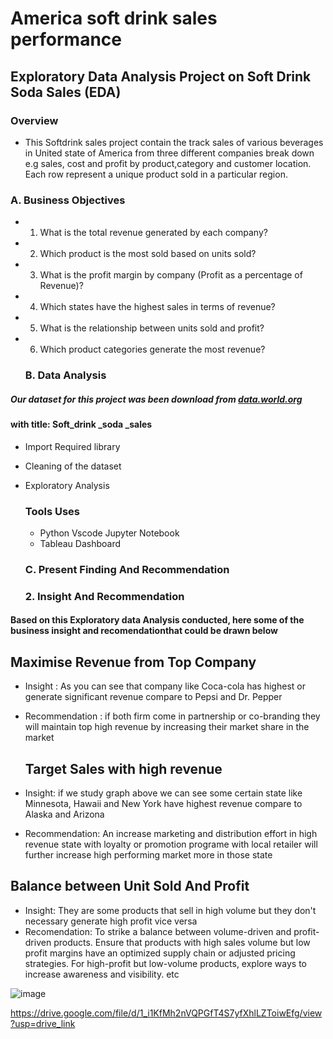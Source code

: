 # America soft drink sales performance

## Exploratory Data Analysis Project on Soft Drink Soda Sales (EDA) 

### Overview 
- This Softdrink sales project contain the track sales of various beverages 
in United state of America from three different companies break down e.g sales, cost and profit by product,category and customer location. Each row represent a unique product sold in a particular region.

### A. Business Objectives

- 1. What is the total revenue generated by each company?
- 2. Which product is the most sold based on units sold?
- 3. What is the profit margin by company (Profit as a percentage of Revenue)?
- 4. Which states have the highest sales in terms of revenue?
- 5. What is the relationship between units sold and profit?
- 6. Which product categories generate the most revenue?
 
  ### B. Data Analysis
##### Our dataset  for this project was been download from [data.world.org](https://data.world/vizwiz/sample-soda-sales)
#### with title: Soft_drink _soda _sales
- Import Required library
- Cleaning of the dataset
- Exploratory Analysis

  ### Tools Uses
  - Python Vscode Jupyter Notebook
  - Tableau Dashboard 

  ### C. Present  Finding And Recommendation

  ### 2. Insight And Recommendation 
#### Based on this Exploratory data Analysis conducted, here some of the business insight and recomendationthat could be drawn below


## Maximise Revenue from Top Company
- Insight : As you can see that company like Coca-cola has highest or generate significant revenue compare to 
    Pepsi and Dr. Pepper
- Recommendation : if both firm come in partnership or co-branding they will maintain top high revenue by increasing their market share in the market

  ## Target Sales with high revenue 
- Insight: if we study graph above we can see some certain state like Minnesota, Hawaii and New York have 
highest revenue compare to Alaska and Arizona
- Recommendation: An increase marketing and distribution effort in high revenue state with loyalty or promotion
programe with local retailer will further increase high performing market more in those state

## Balance between Unit Sold And Profit
- Insight: They are some products that sell in high volume but they don't necessary generate high profit
vice versa
- Recomendation: To strike a balance between volume-driven and profit-driven products. Ensure that products 
with high sales volume but low profit margins have an optimized supply chain or adjusted pricing strategies. 
For high-profit but low-volume products, explore ways to increase awareness and visibility. etc

![image](https://github.com/user-attachments/assets/56f24fb2-e9d7-4a2f-9c71-7ad1e19e8630)

https://drive.google.com/file/d/1_i1KfMh2nVQPGfT4S7yfXhlLZToiwEfg/view?usp=drive_link
